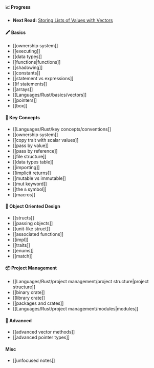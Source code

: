 #### 📈 Progress
- **Next Read:** [Storing Lists of Values with Vectors](https://doc.rust-lang.org/book/ch08-01-vectors.html)
#### 🖍️ Basics
- [[ownership system]]
- [[executing]]
- [[data types]]
- [[functions|functions]]
- [[shadowing]]
- [[constants]]
- [[statement vs expressions]]
- [[if statements]]
- [[arrays]]
- [[Languages/Rust/basics/vectors]]
- [[pointers]]
- [[box<t>]]

#### 🔑 Key Concepts
- [[Languages/Rust/key concepts/conventions]]
- [[ownership system]]
- [[copy trait with scalar values]]
- [[pass by value]]
- [[pass by reference]]
- [[file structure]]
- [[data types table]]
- [[importing]]
- [[implicit returns]]
- [[mutable vs immutable]]
- [[mut keyword]]
- [[the `&` symbol]]
- [[macros]]

#### 🧩 Object Oriented Design
- [[structs]]
- [[passing objects]]
- [[unit-like struct]]
- [[associated functions]]
- [[impl]]
- [[traits]]
- [[enums]]
- [[match]]

#### 📦 Project Management
- [[Languages/Rust/project management/project structure|project structure]]
- [[binary crate]]
- [[library crate]]
- [[packages and crates]]
- [[Languages/Rust/project management/modules|modules]]

#### 🧠 Advanced
- [[advanced vector methods]]
- [[advanced pointer types]]


####  Misc
- [[unfocused notes]]